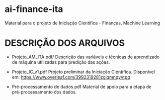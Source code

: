# ai-finance-ita
Material para o projeto de Iniciação Científica - Finanças, Machine Learning

# DESCRIÇÃO DOS ARQUIVOS
- Projeto_AM_ITA.pdf/
  Descrição das variáveis e técnicas de aprendizado de máquina utilizadas para predição das ações.
  
- Projeto_IC_v1.pdf
  Projeto preliminar da Iniciação Científica.
  Disponível em: https://www.overleaf.com/3992319281zgjqmnqyvtpq
  
- Pré-processamento de dados.pdf
  Material de apoio para a etapa de pré-processamento dos dados.


